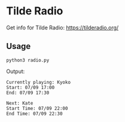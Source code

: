 # Tilde Radio

Get info for Tilde Radio: https://tilderadio.org/

## Usage

```
python3 radio.py
```

Output:

```
Currently playing: Kyoko
Start: 07/09 17:00
End: 07/09 17:30

Next: Kate
Start Time: 07/09 22:00
End Time: 07/09 22:30
```
